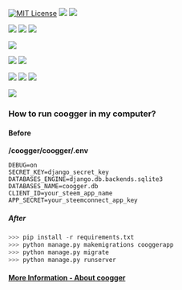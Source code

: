 [![MIT License](https://img.shields.io/github/license/coogger/coogger.svg?style=for-the-badge)](https://github.com/coogger/coogger/blob/super-coogger/LICENSE.txt) [![](https://img.shields.io/github/release/coogger/coogger.svg?style=for-the-badge)](https://github.com/coogger/coogger/releases) ![](https://img.shields.io/website-up-down-green-red/https/www.coogger.com.svg?style=for-the-badge)

 ![](https://img.shields.io/github/watchers/coogger/coogger.svg?style=for-the-badge) ![](https://img.shields.io/github/stars/coogger/coogger.svg?style=for-the-badge) ![](https://img.shields.io/github/forks/coogger/coogger.svg?label=Fork&style=for-the-badge)

![](https://img.shields.io/github/last-commit/coogger/coogger.svg?style=for-the-badge)

[![](https://img.shields.io/github/issues/coogger/coogger.svg?style=for-the-badge)](https://github.com/coogger/coogger/issues) [![](https://img.shields.io/github/issues-pr/coogger/coogger.svg?style=for-the-badge)](https://github.com/coogger/coogger/pulls)

![](https://img.shields.io/github/languages/code-size/coogger/coogger.svg?style=for-the-badge) ![](https://img.shields.io/github/languages/top/coogger/coogger.svg?style=for-the-badge) ![](https://img.shields.io/github/languages/count/coogger/coogger.svg?style=for-the-badge)

[![](https://img.shields.io/discord/465599004865200129.svg?label=Discord&style=for-the-badge)](https://discord.gg/avmdZJa)


### How to run coogger in my computer?

#### Before
**/coogger/coogger/.env**

```
DEBUG=on
SECRET_KEY=django_secret_key
DATABASES_ENGINE=django.db.backends.sqlite3
DATABASES_NAME=coogger.db
CLIENT_ID=your_steem_app_name
APP_SECRET=your_steemconnect_app_key
```

##### After

```python
>>> pip install -r requirements.txt
>>> python manage.py makemigrations cooggerapp
>>> python manage.py migrate
>>> python manage.py runserver
```

#### [More Information - About coogger](https://www.coogger.com/about/@coogger)
